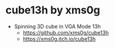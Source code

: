 # cube13h by xms0g
- Spinning 3D cube in VGA Mode 13h
  - https://github.com/xms0g/cube13h
  - https://xms0g.itch.io/cube13h





